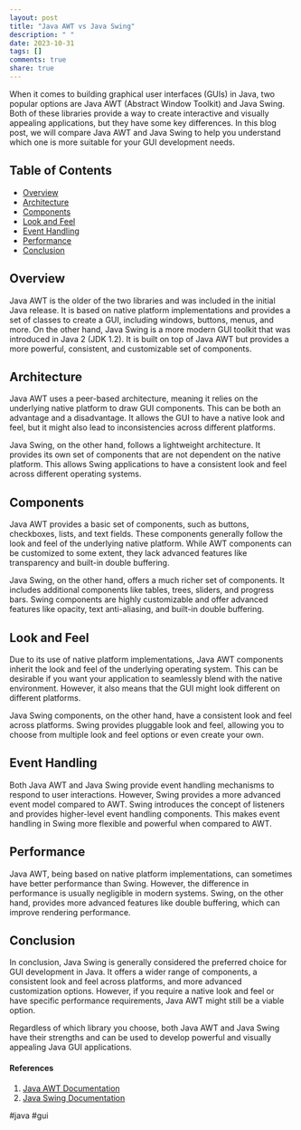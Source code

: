 ```yaml
---
layout: post
title: "Java AWT vs Java Swing"
description: " "
date: 2023-10-31
tags: []
comments: true
share: true
---
```


When it comes to building graphical user interfaces (GUIs) in Java, two popular options are Java AWT (Abstract Window Toolkit) and Java Swing. Both of these libraries provide a way to create interactive and visually appealing applications, but they have some key differences. In this blog post, we will compare Java AWT and Java Swing to help you understand which one is more suitable for your GUI development needs.

## Table of Contents
- [Overview](#overview)
- [Architecture](#architecture)
- [Components](#components)
- [Look and Feel](#look-and-feel)
- [Event Handling](#event-handling)
- [Performance](#performance)
- [Conclusion](#conclusion)

## Overview
Java AWT is the older of the two libraries and was included in the initial Java release. It is based on native platform implementations and provides a set of classes to create a GUI, including windows, buttons, menus, and more. On the other hand, Java Swing is a more modern GUI toolkit that was introduced in Java 2 (JDK 1.2). It is built on top of Java AWT but provides a more powerful, consistent, and customizable set of components.

## Architecture
Java AWT uses a peer-based architecture, meaning it relies on the underlying native platform to draw GUI components. This can be both an advantage and a disadvantage. It allows the GUI to have a native look and feel, but it might also lead to inconsistencies across different platforms.

Java Swing, on the other hand, follows a lightweight architecture. It provides its own set of components that are not dependent on the native platform. This allows Swing applications to have a consistent look and feel across different operating systems.

## Components
Java AWT provides a basic set of components, such as buttons, checkboxes, lists, and text fields. These components generally follow the look and feel of the underlying native platform. While AWT components can be customized to some extent, they lack advanced features like transparency and built-in double buffering.

Java Swing, on the other hand, offers a much richer set of components. It includes additional components like tables, trees, sliders, and progress bars. Swing components are highly customizable and offer advanced features like opacity, text anti-aliasing, and built-in double buffering.

## Look and Feel
Due to its use of native platform implementations, Java AWT components inherit the look and feel of the underlying operating system. This can be desirable if you want your application to seamlessly blend with the native environment. However, it also means that the GUI might look different on different platforms.

Java Swing components, on the other hand, have a consistent look and feel across platforms. Swing provides pluggable look and feel, allowing you to choose from multiple look and feel options or even create your own.

## Event Handling
Both Java AWT and Java Swing provide event handling mechanisms to respond to user interactions. However, Swing provides a more advanced event model compared to AWT. Swing introduces the concept of listeners and provides higher-level event handling components. This makes event handling in Swing more flexible and powerful when compared to AWT.

## Performance
Java AWT, being based on native platform implementations, can sometimes have better performance than Swing. However, the difference in performance is usually negligible in modern systems. Swing, on the other hand, provides more advanced features like double buffering, which can improve rendering performance.

## Conclusion
In conclusion, Java Swing is generally considered the preferred choice for GUI development in Java. It offers a wider range of components, a consistent look and feel across platforms, and more advanced customization options. However, if you require a native look and feel or have specific performance requirements, Java AWT might still be a viable option.

Regardless of which library you choose, both Java AWT and Java Swing have their strengths and can be used to develop powerful and visually appealing Java GUI applications.

#### References
1. [Java AWT Documentation](https://docs.oracle.com/en/java/javase/11/docs/api/java.desktop/java/awt/package-summary.html)
2. [Java Swing Documentation](https://docs.oracle.com/javase/tutorial/uiswing/) 

#java #gui